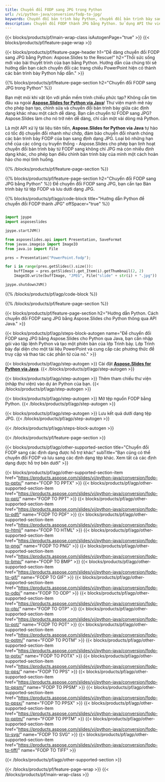 ```yaml
---
title: Chuyển đổi FODP sang JPG trong Python
url: /vi/python-java/conversion/fodp-to-jpg/
keywords: Chuyển đổi bản trình bày Python, chuyển đổi bản trình bày sang Python, Python cho bản trình bày, Aspose.Slides Python, chuyển đổi FODP sang JPG, thư viện bản trình bày Python
description: Chuyển đổi FODP thành JPG bằng Python. Sử dụng API thư viện Python để chuyển đổi tệp FODP sang JPG
---
```


{{< blocks/products/pf/main-wrap-class isAutogenPage="true" >}}
{{< blocks/products/pf/feature-page-wrap >}}

{{< blocks/products/pf/feature-page-header h1="Dễ dàng chuyển đổi FODP sang JPG bằng Python: Aspose.Slides to the Rescue!" h2="Thổi sức sống mới vào bài thuyết trình của bạn bằng Python. Hướng dẫn của chúng tôi sẽ hướng dẫn bạn cách chuyển đổi các trang chiếu PowerPoint hiện có thành các bản trình bày Python hấp dẫn." >}}

{{% blocks/products/pf/feature-page-section h2="Chuyển đổi FODP sang JPG trong Python" %}}

Bạn mệt mỏi khi vật lộn với phần mềm trình chiếu phức tạp? Không cần tìm đâu xa ngoài [**Aspose.Slides for Python via Java**](https://products.aspose.com/slides/vi/python-java/)! Thư viện mạnh mẽ này cho phép bạn tạo, chỉnh sửa và chuyển đổi bản trình bày giữa các định dạng khác nhau một cách dễ dàng. Bạn cần chuyển từ FODP sang JPG? Aspose.Slides làm cho nó trở nên dễ dàng, chỉ cần một vài dòng mã Python.

Là một API xử lý tài liệu tiên tiến, **Aspose.Slides for Python via Java** tự hào có tốc độ chuyển đổi nhanh như chớp, đảm bảo chuyển đổi nhanh chóng các bản trình bày FODP của bạn sang định dạng JPG. Loại bỏ những hạn chế của các công cụ truyền thống - Aspose.Slides cho phép bạn linh hoạt chuyển đổi bản trình bày từ FODP sang không chỉ JPG mà còn nhiều định dạng khác, cho phép bạn điều chỉnh bản trình bày của mình một cách hoàn hảo cho mọi tình huống.

{{% /blocks/products/pf/feature-page-section %}}

{{% blocks/products/pf/feature-page-section  h2="Chuyển đổi FODP sang JPG bằng Python" %}}
Để chuyển đổi FODP sang JPG, bạn cần tạo Bản trình bày từ tệp FODP và lưu dưới dạng JPG.

{{% blocks/products/pf/agp/code-block title="Hướng dẫn Python để chuyển đổi FODP thành JPG" offSpacer="true" %}}

```python

import jpype
import asposeslides

jpype.startJVM()

from asposeslides.api import Presentation, SaveFormat
from javax.imageio import ImageIO
from java.io import File

pres = Presentation("PowerPoint.fodp");

for i in range(pres.getSlides().size()):
    buffImage = pres.getSlides().get_Item(i).getThumbnail(2, 2)
    ImageIO.write(buffImage, "JPEG", File("slide" + str(i) + ".jpg"))

jpype.shutdownJVM()
```


{{% /blocks/products/pf/agp/code-block %}}

{{% /blocks/products/pf/feature-page-section %}}

{{< blocks/products/pf/feature-page-section  h2="Hướng dẫn Python. Cách chuyển đổi FODP sang JPG bằng Aspose.Slides cho Python thông qua API Java." >}}

{{< blocks/products/pf/agp/steps-block-autogen name="Để chuyển đổi FODP sang JPG bằng Aspose.Slides cho Python qua Java, bạn cần nhập gói vào tập lệnh Python và tạo một phiên bản của lớp Trình bày. Lớp Trình bày đại diện cho một tài liệu PowerPoint và cung cấp các phương thức để truy cập và thao tác các phần tử của nó." >}}

{{< blocks/products/pf/agp/step-autogen >}}
Cài đặt [**Aspose.Slides for Python via Java**](https://products.aspose.com/slides/vi/python-java/).
{{< /blocks/products/pf/agp/step-autogen >}}

{{< blocks/products/pf/agp/step-autogen >}}
Thêm tham chiếu thư viện (nhập thư viện) vào dự án Python của bạn.
{{< /blocks/products/pf/agp/step-autogen >}}

{{< blocks/products/pf/agp/step-autogen >}}
Mở tệp nguồn FODP bằng Python.
{{< /blocks/products/pf/agp/step-autogen >}}

{{< blocks/products/pf/agp/step-autogen >}}
Lưu kết quả dưới dạng tệp JPG.
{{< /blocks/products/pf/agp/step-autogen >}}

{{< /blocks/products/pf/agp/steps-block-autogen >}}

{{< /blocks/products/pf/feature-page-section >}}

{{< blocks/products/pf/agp/other-supported-section title="Chuyển đổi FODP sang các định dạng được hỗ trợ khác" subTitle="Bạn cũng có thể chuyển đổi FODP và lưu sang các định dạng tệp khác. Xem tất cả các định dạng được hỗ trợ bên dưới" >}}

{{< blocks/products/pf/agp/other-supported-section-item href="https://products.aspose.com/slides/vi/python-java/conversion/fodp-to-pptx/" name="FODP TO PPTX" >}}
{{< blocks/products/pf/agp/other-supported-section-item href="https://products.aspose.com/slides/vi/python-java/conversion/fodp-to-ppt/" name="FODP TO PPT" >}}
{{< blocks/products/pf/agp/other-supported-section-item href="https://products.aspose.com/slides/vi/python-java/conversion/fodp-to-pdf/" name="FODP TO PDF" >}}
{{< blocks/products/pf/agp/other-supported-section-item href="https://products.aspose.com/slides/vi/python-java/conversion/fodp-to-html/" name="FODP TO HTML" >}}
{{< blocks/products/pf/agp/other-supported-section-item href="https://products.aspose.com/slides/vi/python-java/conversion/fodp-to-png/" name="FODP TO PNG" >}}
{{< blocks/products/pf/agp/other-supported-section-item href="https://products.aspose.com/slides/vi/python-java/conversion/fodp-to-bmp/" name="FODP TO BMP" >}}
{{< blocks/products/pf/agp/other-supported-section-item href="https://products.aspose.com/slides/vi/python-java/conversion/fodp-to-gif/" name="FODP TO GIF" >}}
{{< blocks/products/pf/agp/other-supported-section-item href="https://products.aspose.com/slides/vi/python-java/conversion/fodp-to-odp/" name="FODP TO ODP" >}}
{{< blocks/products/pf/agp/other-supported-section-item href="https://products.aspose.com/slides/vi/python-java/conversion/fodp-to-otp/" name="FODP TO OTP" >}}
{{< blocks/products/pf/agp/other-supported-section-item href="https://products.aspose.com/slides/vi/python-java/conversion/fodp-to-pot/" name="FODP TO POT" >}}
{{< blocks/products/pf/agp/other-supported-section-item href="https://products.aspose.com/slides/vi/python-java/conversion/fodp-to-potm/" name="FODP TO POTM" >}}
{{< blocks/products/pf/agp/other-supported-section-item href="https://products.aspose.com/slides/vi/python-java/conversion/fodp-to-potx/" name="FODP TO POTX" >}}
{{< blocks/products/pf/agp/other-supported-section-item href="https://products.aspose.com/slides/vi/python-java/conversion/fodp-to-pps/" name="FODP TO PPS" >}}
{{< blocks/products/pf/agp/other-supported-section-item href="https://products.aspose.com/slides/vi/python-java/conversion/fodp-to-ppsm/" name="FODP TO PPSM" >}}
{{< blocks/products/pf/agp/other-supported-section-item href="https://products.aspose.com/slides/vi/python-java/conversion/fodp-to-ppsx/" name="FODP TO PPSX" >}}
{{< blocks/products/pf/agp/other-supported-section-item href="https://products.aspose.com/slides/vi/python-java/conversion/fodp-to-pptm/" name="FODP TO PPTM" >}}
{{< blocks/products/pf/agp/other-supported-section-item href="https://products.aspose.com/slides/vi/python-java/conversion/fodp-to-svg/" name="FODP TO SVG" >}}
{{< blocks/products/pf/agp/other-supported-section-item href="https://products.aspose.com/slides/vi/python-java/conversion/fodp-to-tiff/" name="FODP TO TIFF" >}}


{{< /blocks/products/pf/agp/other-supported-section >}}

{{< /blocks/products/pf/feature-page-wrap >}}
{{< /blocks/products/pf/main-wrap-class >}}